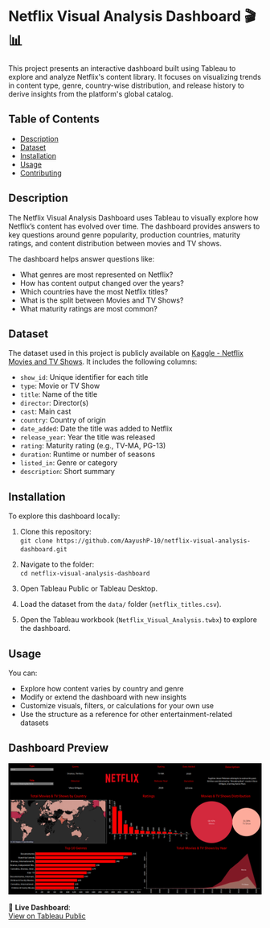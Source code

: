 # Netflix Visual Analysis Dashboard 🎬📊

This project presents an interactive dashboard built using Tableau to explore and analyze Netflix's content library. It focuses on visualizing trends in content type, genre, country-wise distribution, and release history to derive insights from the platform's global catalog.

## Table of Contents

- [Description](#description)
- [Dataset](#dataset)
- [Installation](#installation)
- [Usage](#usage)
- [Contributing](#contributing)

## Description

The Netflix Visual Analysis Dashboard uses Tableau to visually explore how Netflix’s content has evolved over time. The dashboard provides answers to key questions around genre popularity, production countries, maturity ratings, and content distribution between movies and TV shows.

The dashboard helps answer questions like:

- What genres are most represented on Netflix?
- How has content output changed over the years?
- Which countries have the most Netflix titles?
- What is the split between Movies and TV Shows?
- What maturity ratings are most common?

## Dataset

The dataset used in this project is publicly available on [Kaggle - Netflix Movies and TV Shows](https://www.kaggle.com/datasets/shivamb/netflix-shows). It includes the following columns:

- `show_id`: Unique identifier for each title  
- `type`: Movie or TV Show  
- `title`: Name of the title  
- `director`: Director(s)  
- `cast`: Main cast  
- `country`: Country of origin  
- `date_added`: Date the title was added to Netflix  
- `release_year`: Year the title was released  
- `rating`: Maturity rating (e.g., TV-MA, PG-13)  
- `duration`: Runtime or number of seasons  
- `listed_in`: Genre or category  
- `description`: Short summary  

## Installation

To explore this dashboard locally:

1. Clone this repository:  
   `git clone https://github.com/AayushP-10/netflix-visual-analysis-dashboard.git`

2. Navigate to the folder:  
   `cd netflix-visual-analysis-dashboard`

3. Open Tableau Public or Tableau Desktop.

4. Load the dataset from the `data/` folder (`netflix_titles.csv`).

5. Open the Tableau workbook (`Netflix_Visual_Analysis.twbx`) to explore the dashboard.

## Usage

You can:

- Explore how content varies by country and genre
- Modify or extend the dashboard with new insights
- Customize visuals, filters, or calculations for your own use
- Use the structure as a reference for other entertainment-related datasets

## Dashboard Preview

![Dashboard Screenshot](dashboard_preview.png)

🔗 **Live Dashboard**:  
[View on Tableau Public](https://public.tableau.com/app/profile/aayush.patil5835/viz/NetflixDashboard_17438066736050/Netflix)



